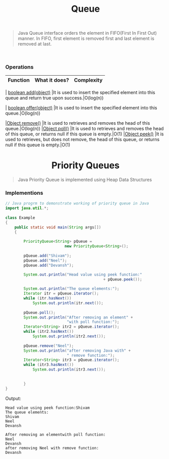 <h1 align="center">Queue</h1>

<br>

>Java Queue interface orders the element in FIFO(First In First Out) manner. In FIFO, first element is removed first and last element is removed at last.

<br>


 ### Operations


|<center>Function</center>  |<center>What it does?</center>  |  <center> Complexity </center>
| :------------- | :------------- | :------------- |

| <a href="#">boolean add(object)</a>  |It is used to insert the specified element into this queue and return true upon success.|O(log(n))

| <a href="#">boolean offer(object)</a>   |It is used to insert the specified element into this queue.|O(log(n))

|<a href="#">Object remove()</a>  |It is used to retrieves and removes the head of this queue.|O(log(n))
|<a href="#">Object poll()</a>  |It is used to retrieves and removes the head of this queue, or returns null if this queue is empty.|O(1)
|<a href="#">Object peek()</a>   |It is used to retrieves, but does not remove, the head of this queue, or returns null if this queue is empty.|O(1)

<h1 align="center">Priority Queues</h1>
 
> Java Priority Queue is implemented using Heap Data Structures

 ### Implementions 



```java
// Java progrm to demonstrate working of priority queue in Java
import java.util.*;
 
class Example
{
    public static void main(String args[])
    {
       
        PriorityQueue<String> pQueue =
                          new PriorityQueue<String>();
 
        pQueue.add("Shivam");
        pQueue.add("Neel");
        pQueue.add("Devansh");

        System.out.println("Head value using peek function:"
                                           + pQueue.peek());
 
        System.out.println("The queue elements:");
        Iterator itr = pQueue.iterator();
        while (itr.hasNext())
            System.out.println(itr.next());
 
        pQueue.poll();
        System.out.println("After removing an element" +
                           "with poll function:");
        Iterator<String> itr2 = pQueue.iterator();
        while (itr2.hasNext())
            System.out.println(itr2.next());
 
        pQueue.remove("Neel");
        System.out.println("after removing Java with" +
                           " remove function:");
        Iterator<String> itr3 = pQueue.iterator();
        while (itr3.hasNext())
            System.out.println(itr3.next());
 
 
        }
}
```


Output:
```
Head value using peek function:Shivam
The queue elements:
Shivam
Neel
Devansh

After removing an elementwith poll function:
Neel
Devansh
after removing Neel with remove function:
Devansh
```


